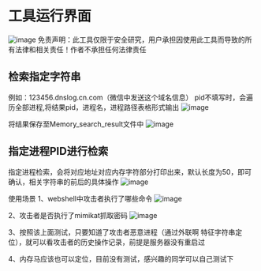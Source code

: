 # 工具运行界面
![image](https://github.com/user-attachments/assets/c7be3697-ec75-4b95-a310-f4be2fed960a)
免责声明：此工具仅限于安全研究，用户承担因使用此工具而导致的所有法律和相关责任！作者不承担任何法律责任

## 检索指定字符串
例如：123456.dnslog.cn.com（微信中发送这个域名信息）
pid不填写时，会遍历全部进程,将结果pid，进程名，进程路径表格形式输出
![image](https://github.com/user-attachments/assets/3fcbb4e5-5531-495b-b608-cbf27af832ba)

将结果保存至Memory_search_result文件中
![image](https://github.com/user-attachments/assets/83e387b1-3674-4648-899c-21df0d7ab624)

## 指定进程PID进行检索
指定进程检索，会将对应地址对应内存字符部分打印出来，默认长度为50，即可确认，相关字符串的前后的具体操作
![image](https://github.com/user-attachments/assets/0f043fe3-0f47-42db-91e9-302e3efe6384)

使用场景
1、webshell中攻击者执行了哪些命令
![image](https://github.com/user-attachments/assets/b533022f-c67d-41df-b018-057f29cf1f79)

2、攻击者是否执行了mimikat抓取密码
![image](https://github.com/user-attachments/assets/6854d940-a05b-46ca-b660-ec944ed7d7f5)

3、按照该上面测试，只要知道了攻击者恶意进程（通过外联啊 特征字符串定位），就可以看攻击者的历史操作记录，前提是服务器没有重启过  

4、内存马应该也可以定位，目前没有测试，感兴趣的同学可以自己测试下
